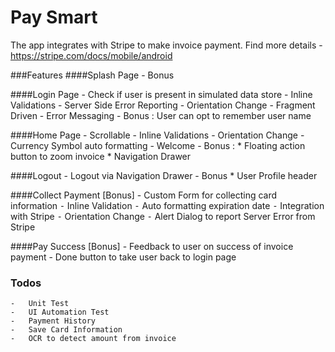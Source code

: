 # Pay Smart
The app integrates with Stripe to make invoice payment. Find more details - https://stripe.com/docs/mobile/android

###Features
####Splash Page
    -   Bonus

####Login Page
    -   Check if user is present in simulated data store
	-   Inline Validations
	-	Server Side Error Reporting
	-	Orientation Change
	-	Fragment Driven
	-	Error Messaging
	-   Bonus : User can opt to remember user name

####Home Page
    -   Scrollable
	-  	Inline Validations
	-   Orientation Change
	-   Currency Symbol auto formatting
	-   Welcome <user-name>
	-   Bonus :
	        *   Floating action button to zoom invoice
            *   Navigation Drawer

####Logout
	-   Logout via Navigation Drawer
	-   Bonus
	        *   User Profile header

####Collect Payment [Bonus]
    -   Custom Form for collecting card information
    ⁃	Inline Validation
    ⁃	Auto formatting expiration date
    ⁃	Integration with Stripe
    ⁃	Orientation Change
    ⁃	Alert Dialog to report Server Error from Stripe


####Pay Success [Bonus]
    -   Feedback to user on success of invoice payment
	-  	Done button to take user back to login page

### Todos
	-   Unit Test
	-	UI Automation Test
	-	Payment History
	-	Save Card Information
	-	OCR to detect amount from invoice